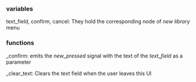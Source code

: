 ### variables
text_field, confirm, cancel:
They hold the corresponding node of *new library* menu


### functions
\_confirm:
emits the *new_pressed* signal with the text of the *text_field* as a parameter

\_clear_text:
Clears the text field when the user leaves this UI